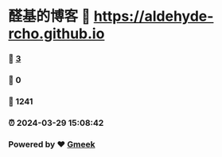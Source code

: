 # 醛基的博客 :link: https://aldehyde-rcho.github.io 
### :page_facing_up: [3](https://aldehyde-rcho.github.io/tag.html) 
### :speech_balloon: 0 
### :hibiscus: 1241 
### :alarm_clock: 2024-03-29 15:08:42 
### Powered by :heart: [Gmeek](https://github.com/Meekdai/Gmeek)
